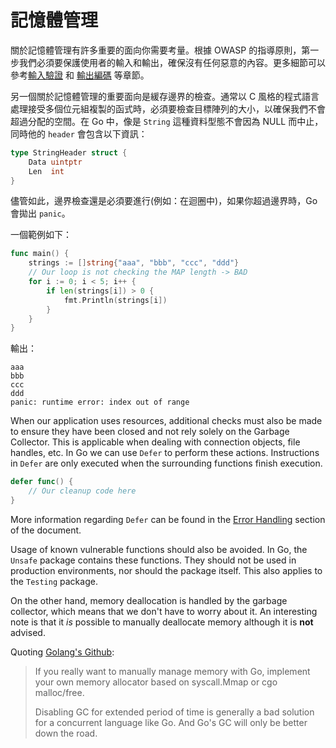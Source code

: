 記憶體管理
=================

關於記憶體管理有許多重要的面向你需要考量。根據 OWASP 的指導原則，第一步我們必須要保護使用者的輸入和輸出，確保沒有任何惡意的內容。更多細節可以參考[輸入驗證][1] 和 [輸出編碼][2] 等章節。

另一個關於記憶體管理的重要面向是緩存邊界的檢查。通常以 C 風格的程式語言處理接受多個位元組複製的函式時，必須要檢查目標陣列的大小，以確保我們不會超過分配的空間。在 Go 中，像是 `String` 這種資料型態不會因為 NULL 而中止，同時他的 `header` 會包含以下資訊：

```go
type StringHeader struct {
    Data uintptr
    Len  int
}
```

儘管如此，邊界檢查還是必須要進行(例如：在迴圈中)，如果你超過邊界時，Go 會拋出 `panic`。

一個範例如下：

```go
func main() {
    strings := []string{"aaa", "bbb", "ccc", "ddd"}
    // Our loop is not checking the MAP length -> BAD
    for i := 0; i < 5; i++ {
        if len(strings[i]) > 0 {
            fmt.Println(strings[i])
        }
    }
}
```

輸出：

```
aaa
bbb
ccc
ddd
panic: runtime error: index out of range
```

When our application uses resources, additional checks must also be made to ensure they have been closed and not rely solely on the Garbage Collector. This is applicable when dealing with connection objects, file handles, etc. In Go we can use `Defer` to perform these actions. Instructions in `Defer` are only executed when the surrounding functions finish execution.

```go
defer func() {
    // Our cleanup code here
}
```

More information regarding `Defer` can be found in the [Error Handling][3] section of the document.

Usage of known vulnerable functions should also be avoided. In Go, the `Unsafe` package contains these functions. They should not be used in production environments, nor should the package itself. This also applies to the `Testing` package.

On the other hand, memory deallocation is handled by the garbage collector, which means that we don't have to worry about it. An interesting note is that it _is_ possible to manually deallocate memory although it is **not** advised.

Quoting [Golang's Github](https://github.com/golang/go/issues/13761):

> If you really want to manually manage memory with Go, implement your own memory allocator based on syscall.Mmap or cgo malloc/free.
>
> Disabling GC for extended period of time is generally a bad solution for a concurrent language like Go. And Go's GC will only be better down the road.

[1]: /input-validation/README.md
[2]: /output-encoding/README.md
[3]: /error-handling-logging/README.md
